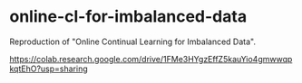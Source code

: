 # online-cl-for-imbalanced-data
Reproduction of "Online Continual Learning for Imbalanced Data".

https://colab.research.google.com/drive/1FMe3HYgzEffZ5kauYio4gmwwqpkqtEhO?usp=sharing

